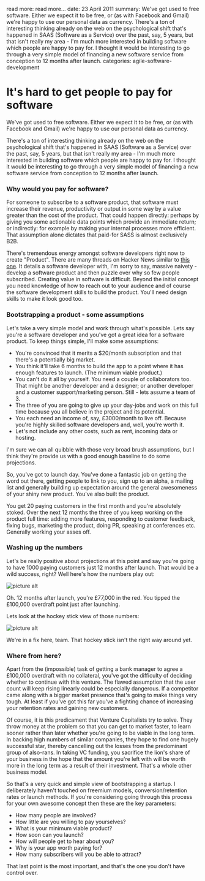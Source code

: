 read more: read more...
date: 23 April 2011
summary: We've got used to free software. Either we expect it to be free, or (as with Facebook and Gmail) we're happy to use our personal data as currency. There's a ton of interesting thinking already on the web on the psychological shift that's happened in SAAS (Software as a Service) over the past, say, 5 years, but that isn't really my area - I'm much more interested in building software which people are happy to pay for. I thought it would be interesting to go through a very simple model of financing a new software service from conception to 12 months after launch.
categories: agile-software-development

# It's hard to get people to pay for software

We've got used to free software. Either we expect it to be free, or (as with Facebook and Gmail) we're happy to use our personal data as currency.

There's a ton of interesting thinking already on the web on the psychological shift that's happened in SAAS (Software as a Service) over the past, say, 5 years, but that isn't really my area - I'm much more interested in building software which people are happy to pay for. I thought it would be interesting to go through a very simple model of financing a new software service from conception to 12 months after launch.

### Why would you pay for software?

For someone to subscribe to a software product, that software must increase their revenue, productivity or output in some way by a value greater than the cost of the product. That could happen directly: perhaps by giving you some actionable data points which provide an immediate return; or indirectly: for example by making your internal processes more efficient. That assumption alone dictates that paid-for SASS is almost exclusively B2B.


There's tremendous energy amongst software developers right now to create "Product". There are many threads on Hacker News similar to [this one](http://news.ycombinator.com/item?id=2471130). It details a software developer with, I'm sorry to say, massive naivety - develop a software product and then puzzle over why so few people subscribed. Creating value in software is difficult. Beyond the initial concept you need knowledge of how to reach out to your audience and of course the software development skills to build the product. You'll need design skills to make it look good too.

### Bootstrapping a product - some assumptions

Let's take a very simple model and work through what's possible. Lets say you're a software developer and you've got a great idea for a software product. To keep things simple, I'll make some assumptions:

* You're convinced that it merits a $20/month subscription and that there's a potentially big market.
* You think it'll take 6 months to build the app to a point where it has enough features to launch. (The minimum viable product.)
* You can't do it all by yourself. You need a couple of collaborators too. That might be another developer and a designer; or another developer and a customer support/marketing person. Still - lets assume a team of 3.
* The three of you are going to give up your day-jobs and work on this full time because you all believe in the project and its potential.
* You each need an income of, say, £3000/month to live off. Because you're highly skilled software developers and, well, you're worth it.
* Let's not include any other costs, such as rent, incoming data or hosting.

I'm sure we can all quibble with those very broad brush assumptions, but I think they're provide us with a good enough baseline to do some projections.

So, you've got to launch day. You've done a fantastic job on getting the word out there, getting people to link to you, sign up to an alpha, a mailing list and generally building up expectation around the general awesomeness of your shiny new product. You've also built the product.

You get 20 paying customers in the first month and you're absolutely stoked. Over the next 12 months the three of you keep working on the product full time: adding more features, responding to customer feedback, fixing bugs, marketing the product, doing PR, speaking at conferences etc. Generally working your asses off.

### Washing up the numbers

Let's be really positive about projections at this point and say you're going to have 1000 paying customers just 12 months after launch. That would be a wild success, right? Well here's how the numbers play out:

![picture alt](/attachments/new-product-numbers.png "Numbers")

Oh. 12 months after launch, you're £77,000 in the red. You tipped the £100,000 overdraft point just after launching.

Lets look at the hockey stick view of those numbers:

![picture alt](/attachments/new-product-hockey-stick.png "Numbers")

We're in a fix here, team. That hockey stick isn't the right way around yet.

### Where from here?

Apart from the (impossible) task of getting a bank manager to agree a £100,000 overdraft with no collateral, you've got the difficulty of deciding whether to continue with this venture. The flawed assumption that the user count will keep rising linearly could be especially dangerous. If a competitor came along with a bigger market presence that's going to make things very tough. At least if you've got this far you've a fighting chance of increasing your retention rates and gaining new customers.

Of course, it is this predicament that Venture Capitalists try to solve. They throw money at the problem so that you can get to market faster, to learn sooner rather than later whether you're going to be viable in the long term. In backing high numbers of similar companies, they hope to find one hugely successful star, thereby cancelling out the losses from the predominant group of also-rans. In taking VC funding, you sacrifice the lion's share of your business in the hope that the amount you're left with will be worth more in the long term as a result of their investment. That's a whole other business model.

So that's a very quick and simple view of bootstrapping a startup. I deliberately haven't touched on freemium models, conversion/retention rates or launch methods. If you're considering going through this process for your own awesome concept then these are the key parameters:

* How many people are involved?
* How little are you willing to pay yourselves?
* What is your minimum viable product?
* How soon can you launch?
* How will people get to hear about you?
* Why is your app worth paying for?
* How many subscribers will you be able to attract?

That last point is the most important, and that's the one you don't have control over.

